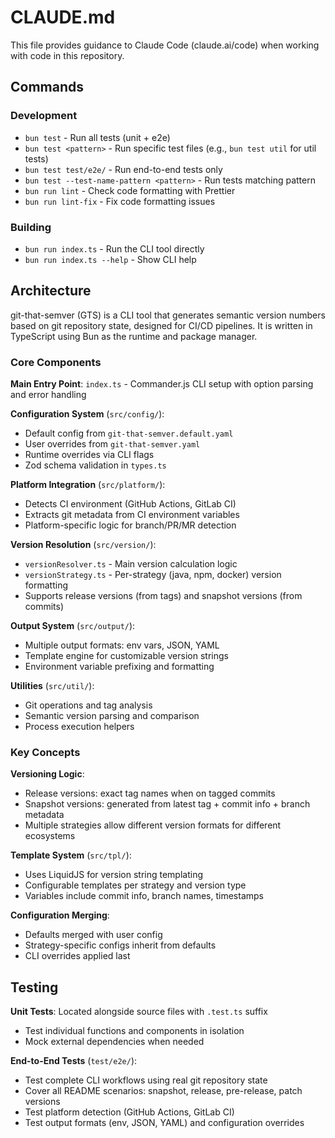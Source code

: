 # CLAUDE.md

This file provides guidance to Claude Code (claude.ai/code) when working with code in this repository.

## Commands

### Development

- `bun test` - Run all tests (unit + e2e)
- `bun test <pattern>` - Run specific test files (e.g., `bun test util` for util tests)
- `bun test test/e2e/` - Run end-to-end tests only
- `bun test --test-name-pattern <pattern>` - Run tests matching pattern
- `bun run lint` - Check code formatting with Prettier
- `bun run lint-fix` - Fix code formatting issues

### Building

- `bun run index.ts` - Run the CLI tool directly
- `bun run index.ts --help` - Show CLI help

## Architecture

git-that-semver (GTS) is a CLI tool that generates semantic version numbers based on git repository state, designed for CI/CD pipelines. It is written in TypeScript using Bun as the runtime and package manager.

### Core Components

**Main Entry Point**: `index.ts` - Commander.js CLI setup with option parsing and error handling

**Configuration System** (`src/config/`):

- Default config from `git-that-semver.default.yaml`
- User overrides from `git-that-semver.yaml`
- Runtime overrides via CLI flags
- Zod schema validation in `types.ts`

**Platform Integration** (`src/platform/`):

- Detects CI environment (GitHub Actions, GitLab CI)
- Extracts git metadata from CI environment variables
- Platform-specific logic for branch/PR/MR detection

**Version Resolution** (`src/version/`):

- `versionResolver.ts` - Main version calculation logic
- `versionStrategy.ts` - Per-strategy (java, npm, docker) version formatting
- Supports release versions (from tags) and snapshot versions (from commits)

**Output System** (`src/output/`):

- Multiple output formats: env vars, JSON, YAML
- Template engine for customizable version strings
- Environment variable prefixing and formatting

**Utilities** (`src/util/`):

- Git operations and tag analysis
- Semantic version parsing and comparison
- Process execution helpers

### Key Concepts

**Versioning Logic**:

- Release versions: exact tag names when on tagged commits
- Snapshot versions: generated from latest tag + commit info + branch metadata
- Multiple strategies allow different version formats for different ecosystems

**Template System** (`src/tpl/`):

- Uses LiquidJS for version string templating
- Configurable templates per strategy and version type
- Variables include commit info, branch names, timestamps

**Configuration Merging**:

- Defaults merged with user config
- Strategy-specific configs inherit from defaults
- CLI overrides applied last

## Testing

**Unit Tests**: Located alongside source files with `.test.ts` suffix

- Test individual functions and components in isolation
- Mock external dependencies when needed

**End-to-End Tests** (`test/e2e/`):

- Test complete CLI workflows using real git repository state
- Cover all README scenarios: snapshot, release, pre-release, patch versions
- Test platform detection (GitHub Actions, GitLab CI)
- Test output formats (env, JSON, YAML) and configuration overrides
